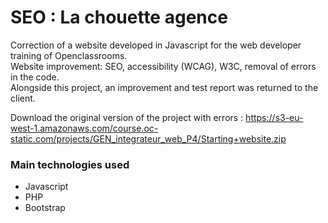 # SEO : La chouette agence
Correction of a website developed in Javascript for the web developer training of Openclassrooms.  
Website improvement: SEO, accessibility (WCAG), W3C, removal of errors in the code.  
Alongside this project, an improvement and test report was returned to the client.

Download the original version of the project with errors : https://s3-eu-west-1.amazonaws.com/course.oc-static.com/projects/GEN_integrateur_web_P4/Starting+website.zip

### Main technologies used
* Javascript
* PHP
* Bootstrap